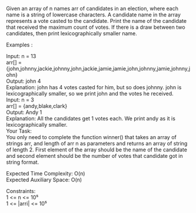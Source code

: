 Given an array of n names arr of candidates in an election, where each name is a string of lowercase characters. A candidate name in the array represents a vote casted to the candidate. Print the name of the candidate that received the maximum count of votes. If there is a draw between two candidates, then print lexicographically smaller name.</br>

Examples :</br>

Input: n = 13</br>
arr[] = {john,johnny,jackie,johnny,john,jackie,jamie,jamie,john,johnny,jamie,johnny,john}</br>
Output: john 4</br>
Explanation: john has 4 votes casted for him, but so does johnny. john is lexicographically smaller, so we print john and the votes he received.</br>
Input: n = 3</br>
arr[] = {andy,blake,clark}</br>
Output: Andy 1</br>
Explanation: All the candidates get 1 votes each. We print andy as it is lexicographically smaller.</br>
Your Task:</br>
You only need to complete the function winner() that takes an array of strings arr, and length of arr n as parameters and returns an array of string of length 2. First element of the array should be the name of the candidate and second element should be the number of votes that candidate got in string format.</br>

Expected Time Complexity: O(n)</br>
Expected Auxiliary Space: O(n)</br>

Constraints:</br>
1 <= n <= 10⁵</br>
1 <= |arri| <= 10⁵
